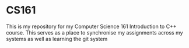 # CS161

This is my repository for my Computer Science 161 Introduction to C++ course. This serves as a place to synchronise my 
assignments across my systems as well as learning the git system
